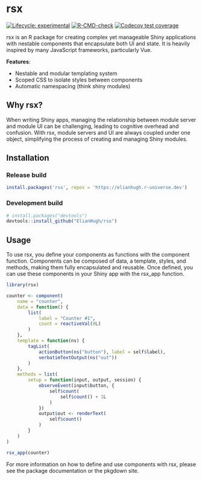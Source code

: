 # rsx

<!-- badges: start -->
[![Lifecycle:
experimental](https://img.shields.io/badge/lifecycle-experimental-orange.svg)](https://www.tidyverse.org/lifecycle/#experimental)
[![R-CMD-check](https://github.com/ElianHugh/rsx/workflows/R-CMD-check/badge.svg)](https://github.com/ElianHugh/rsx/actions)
[![Codecov test coverage](https://codecov.io/gh/ElianHugh/rsx/branch/main/graph/badge.svg)](https://app.codecov.io/gh/ElianHugh/rsx?branch=main)
<!-- badges: end -->

rsx is an R package for creating complex yet manageable Shiny applications with nestable components that encapsulate both UI and state. It is heavily inspired by many JavaScript frameworks, particularly Vue.

<b>Features</b>:

* Nestable and modular templating system
* Scoped CSS to isolate styles between components
* Automatic namespacing (think shiny modules)

## Why rsx?

When writing Shiny apps, managing the relationship between module server and module UI can be challenging, leading to cognitive overhead and confusion. With rsx, module servers and UI are always coupled under one object, simplifying the process of creating and managing Shiny modules.

## Installation

### Release build

``` r
install.packages('rsx', repos = 'https://elianhugh.r-universe.dev')
```

### Development build

``` r
# install.packages("devtools")
devtools::install_github("ElianHugh/rsx")
```

## Usage

To use rsx, you define your components as functions with the component function. Components can be composed of data, a template, styles, and methods, making them fully encapsulated and reusable. Once defined, you can use these components in your Shiny app with the rsx_app function.

```r
library(rsx)

counter <- component(
    name = "counter",
    data = function() {
        list(
            label = "Counter #1",
            count = reactiveVal(0L)
        )
    },
    template = function(ns) {
        tagList(
            actionButton(ns("button"), label = self$label),
            verbatimTextOutput(ns("out"))
        )
    },
    methods = list(
        setup = function(input, output, session) {
            observeEvent(input$button, {
                self$count(
                    self$count() + 1L
                )
            })
            output$out <- renderText(
                self$count()
            )
        }
    )
)

rsx_app(counter)
```

For more information on how to define and use components with rsx, please see the package documentation or the pkgdown site.